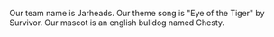 Our team name is Jarheads. Our theme song is "Eye of the Tiger" by Survivor. Our mascot is an english bulldog named Chesty.
